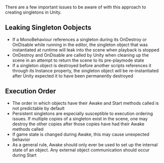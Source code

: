 There are a few important issues to be aware of with this approach to creating singletons in Unity.

## Leaking Singleton Oobjects

- If a MonoBehaviour references a singleton during its OnDestroy or OnDisable while running in the editor, the singleton object that was instantiated at runtime will leak into the scene when playback is stopped
- OnDestroy and OnDisable are called by Unity when cleaning up the scene in an attempt to return the scene to its pre-playmode state
- If a singleton object is destroyed before another scripts references it through its Instance property, the singleton object will be re-instantiated after Unity expected it to have been permanently destroyed 


## Execution Order

- The order in which objects have their Awake and Start methods called is not predictable by default
- Persistent singletons are especially susceptible to execution ordering issues. If multiple copies of a singleton exist in the scene, one may destroy the other copies after those copies have had their Awake methods called
- If game state is changed during Awake, this may cause unexpected behavior
- As a general rule, Awake should only ever be used to set up the internal state of an object. Any external object communication should occur during Start
